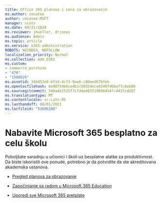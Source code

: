 ```yaml
---
title: Office 365 planova i cena za obrazovanje
ms.author: cmcatee
author: cmcatee-MSFT
manager: scotv
ms.date: 04/21/2020
ms.reviewer: jmueller, drjones
ms.audience: Admin
ms.topic: article
ms.service: o365-administration
ROBOTS: NOINDEX, NOFOLLOW
localization_priority: Normal
ms.collection: Adm_O365
ms.custom:
- commerce_purchase
- "476"
- "1500026"
ms.assetid: 34b852e0-bf1d-4cf3-9aa6-c80eed67bfeb
ms.openlocfilehash: 6a90754b0cedb1c50334ece8340f4bbaf7c8eb88
ms.sourcegitcommit: 540a4e2515f7cfddee65519046454fc4437cd287
ms.translationtype: MT
ms.contentlocale: sr-Latn-RS
ms.lasthandoff: 08/01/2021
ms.locfileid: "53686288"
---
```

# <a name="get-microsoft-365-free-for-your-entire-school"></a>Nabavite Microsoft 365 besplatno za celu školu

Poboljšate saradnju u učionici i školi uz besplatne alatke za produktivnost. Da biste iskoristili ove ponude, potrebno je da potvrdite da ste akreditovana akademska ustanova.
  
- [Pregled planova za obrazovanje](https://products.office.com/academic/compare-office-365-education-plans)

- [Započinjanje sa radom u Microsoft 365 Education](https://support.office.com/article/get-started-with-office-365-education-ab02abe5-a1ee-458c-b749-5b44416ccf14?wt.mc_id=o365_portal_mmaven&ui=en-US&rs=en-US&ad=US)

- [Uporedi sve Microsoft 365 pretplate](https://products.office.com/business/compare-more-office-365-for-business-plans)